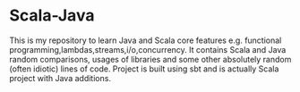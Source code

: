# Scala-Java
This is my repository to learn Java and Scala core features e.g. functional programming,lambdas,streams,i/o,concurrency. It contains Scala and Java random comparisons, usages of libraries and some other absolutely random (often idiotic) lines of code. Project is built using sbt and is actually Scala project with Java additions.
